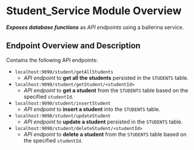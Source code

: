 # Student_Service Module Overview
_**Exposes database functions**_ as _API endpoints_ using a ballerina service.

## Endpoint Overview and Description
Contains the following API endpoints:

- `localhost:9090/student/getAllStudents`
    - _API endpoint_ to **get all the students** persisted in the `STUDENTS` table.
- `localhost:9090/student/getStudent/<studentId>`
    - _API endpoint_ to **get a student** from the `STUDENTS` table based on the specified `studentId`.
- `localhost:9090/student/insertStudent`
    - _API endpoint_ to **insert a student** into the `STUDENTS` table.
- `localhost:9090/student/updateStudent`
    - _API endpoint_ to **update a student** persisted in the `STUDENTS` table.
- `localhost:9090/student/deleteStudent/<studentId>`
    - _API endpoint_ to **delete a student** from the `STUDENTS` table based on the specified `studentId`.
